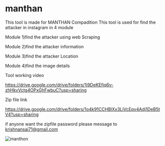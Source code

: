 # manthan

This tool is made for MANTHAN Compadition This tool is used for find the attacker in instagram in 4 module 

Module  1)find the attacker using web Scraping 


Module  2)find the attacker information 


Module  3)find the attacker Location


Module  4)find the image details

Tool working video 

https://drive.google.com/drive/folders/1j9DeKEfjq6v-zhHkvVctg4OPxGhFwbuC?usp=sharing



Zip file link 

https://drive.google.com/drive/folders/1o4k91CCHBlXx3LiVcEpv4Adj1DeB5tV4?usp=sharing

if anyone want the zipfile password please message to krishnansai71@gmail.com



![manthon](https://user-images.githubusercontent.com/65504920/134337445-7aeeb2be-1929-4bfe-9437-fcd6c0e7d94e.png)

